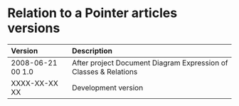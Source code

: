 ﻿Relation to a Pointer articles versions
=======================================

|**Version**|**Description**|
| :- | :- |
|2008-06-21 00  1.0|After project Document Diagram Expression of Classes & Relations|
|XXXX-XX-XX XX|Development version|

